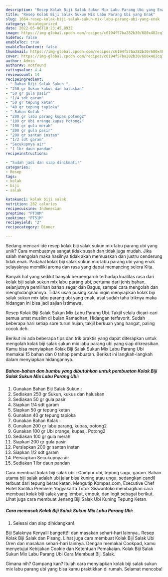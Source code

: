 ```yaml
---
description: "Resep Kolak Biji Salak Sukun Mix Labu Parang Ubi yang Enak"
title: "Resep Kolak Biji Salak Sukun Mix Labu Parang Ubi yang Enak"
slug: 1664-resep-kolak-biji-salak-sukun-mix-labu-parang-ubi-yang-enak
category: Uncategorized
date: 2022-05-06T18:23:45.893Z
image: https://img-global.cpcdn.com/recipes/c6194f57ba282b30/680x482cq70/kolak-biji-salak-sukun-mix-labu-parang-ubi-foto-resep-utama.jpg
hideToc: false
enableToc: true
enableTocContent: false
thumbnail: https://img-global.cpcdn.com/recipes/c6194f57ba282b30/680x482cq70/kolak-biji-salak-sukun-mix-labu-parang-ubi-foto-resep-utama.jpg
cover: https://img-global.cpcdn.com/recipes/c6194f57ba282b30/680x482cq70/kolak-biji-salak-sukun-mix-labu-parang-ubi-foto-resep-utama.jpg
author: Admin
authorAv: notfound
ratingvalue: 4.4
reviewcount: 14
recipeingredient:
- " Bahan Biji Salak Sukun "
- "250 gr Sukun kukus dan haluskan"
- "50 gr gula pasir"
- "1/4 sdt garam"
- "50 gr tepung ketan"
- "40 gr tepung tapioka"
- " Bahan Kolak "
- "200 gr labu parang kupas potong2"
- "100 gr Ubi orange kupas Potong2"
- "100 gr gula merah"
- "200 gr gula pasir"
- "200 gr santan instan"
- "1/2 sdt garam"
- "Secukupnya air"
- "1 lbr daun pandan"
recipeinstructions:

- "Sudah jadi dan siap dinikmati!"
categories:
- Resep
tags:
- kolak
- biji
- salak

katakunci: kolak biji salak 
nutrition: 282 calories
recipecuisine: Indonesian
preptime: "PT38M"
cooktime: "PT51M"
recipeyield: "2"
recipecategory: Dinner

---
```





Sedang mencari ide resep kolak biji salak sukun mix labu parang ubi yang unik? Cara membuatnya sangat tidak susah dan tidak juga mudah. Jika salah mengolah maka hasilnya tidak akan memuaskan dan justru cenderung tidak enak. Padahal kolak biji salak sukun mix labu parang ubi yang enak selayaknya memiliki aroma dan rasa yang dapat memancing selera Kita.





Banyak hal yang sedikit banyak berpengaruh terhadap kualitas rasa dari kolak biji salak sukun mix labu parang ubi, pertama dari jenis bahan, selanjutnya pemilihan bahan segar dan Bagus, sampai cara mengolah dan menghidangkannya. Tidak usah pusing kalau ingin menyiapkan kolak biji salak sukun mix labu parang ubi yang enak,      asal sudah tahu triknya maka hidangan ini bisa jadi sajian istimewa.














Resep Kolak Biji Salak Sukun Mix Labu Parang Ubi. Takjil selalu dicari-cari semua umat muslim di bulan Ramadhan, Hidangan terfavorit. Sudah beberapa hari setiap sore turun hujan, takjil berkuah yang hangat, paling cocok deh.






Berikut ini ada beberapa tips dan trik praktis yang dapat diterapkan untuk mengolah kolak biji salak sukun mix labu parang ubi yang siap dikreasikan. Kamu bisa menyiapkan Kolak Biji Salak Sukun Mix Labu Parang Ubi memakai 15 bahan dan 0 tahap pembuatan. Berikut ini langkah-langkah dalam menyiapkan hidangannya.

<!--inarticleads1-->

##### Bahan-bahan dan bumbu yang dibutuhkan untuk pembuatan Kolak Biji Salak Sukun Mix Labu Parang Ubi:

1. Gunakan  Bahan Biji Salak Sukun :
1. Sediakan 250 gr Sukun, kukus dan haluskan
1. Sediakan 50 gr gula pasir
1. Siapkan 1/4 sdt garam
1. Siapkan 50 gr tepung ketan
1. Gunakan 40 gr tepung tapioka
1. Gunakan  Bahan Kolak :
1. Gunakan 200 gr labu parang, kupas, potong2
1. Gunakan 100 gr Ubi orange, kupas,. Potong2
1. Sediakan 100 gr gula merah
1. Siapkan 200 gr gula pasir
1. Persiapkan 200 gr santan instan
1. Siapkan 1/2 sdt garam
1. Persiapkan Secukupnya air
1. Sediakan 1 lbr daun pandan


Cara membuat kolak biji salak ubi : Campur ubi, tepung sagu, garam. Bahan utama biji salak adalah ubi jalar bisa kuning atau ungu, sedangkan candil terbuat dari tepung beras ketan. Mengutip Kompas.com, Executive Chef Hotel Santika Premiere Yogyakarta Totok Siswantoko membagikan cara membuat kolak biji salak yang lembut, empuk, dan legit sebagai berikut. Lihat juga cara membuat Jenang Biji Salak Ubi Kuning Tepung Ketan. 

<!--inarticleads2-->

##### Cara memasak Kolak Biji Salak Sukun Mix Labu Parang Ubi:


1. Selesai dan siap dihidangkan!

Biji Salaknya Kenyalll bangettt!! dan masakan sehari-hari lainnya.. Resep Kolak Biji Salak dan Pisang. Lihat juga cara membuat Kolak Biji Salak Ubi Oren dan masakan sehari-hari lainnya. Dengan memakai Cookpad, kamu menyetujui Kebijakan Cookie dan Ketentuan Pemakaian. Kolak Biji Salak Sukun Mix Labu Parang Ubi Cara Membuat Biji Salak. 

Gimana nih? Gampang kan? Itulah cara menyiapkan kolak biji salak sukun mix labu parang ubi yang bisa kamu praktikkan di rumah. Selamat mencoba!
